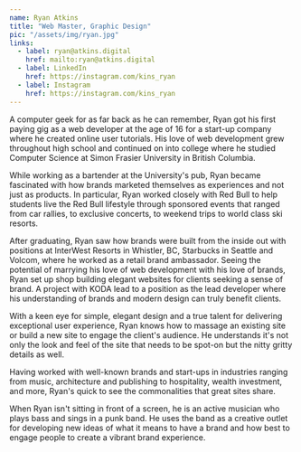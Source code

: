 ```yaml
---
name: Ryan Atkins
title: "Web Master, Graphic Design"
pic: "/assets/img/ryan.jpg"
links:
  - label: ryan@atkins.digital
    href: mailto:ryan@atkins.digital
  - label: LinkedIn
    href: https://instagram.com/kins_ryan
  - label: Instagram
    href: https://instagram.com/kins_ryan
---
```

A computer geek for as far back as he can remember, Ryan got his first paying gig as a web developer at the age of 16 for a start-up company where he created online user tutorials. His love of web development grew throughout high school and continued on into college where he studied Computer Science at Simon Frasier University in British Columbia.

While working as a bartender at the University's pub, Ryan became fascinated with how brands marketed themselves as experiences and not just as products. In particular, Ryan worked closely with Red Bull to help students live the Red Bull lifestyle through sponsored events that ranged from car rallies, to exclusive concerts, to weekend trips to world class ski resorts.

After graduating, Ryan saw how brands were built from the inside out with positions at InterWest Resorts in Whistler, BC, Starbucks in Seattle and Volcom, where he worked as a retail brand ambassador. Seeing the potential of marrying his love of web development with his love of brands, Ryan set up shop building elegant websites for clients seeking a sense of brand. A project with KODA lead to a position as the lead developer where his understanding of brands and modern design can truly benefit clients.

With a keen eye for simple, elegant design and a true talent for delivering exceptional user experience, Ryan knows how to massage an existing site or build a new site to engage the client's audience. He understands it's not only the look and feel of the site that needs to be spot-on but the nitty gritty details as well.

Having worked with well-known brands and start-ups in industries ranging from music, architecture and publishing to hospitality, wealth investment, and more, Ryan's quick to see the commonalities that great sites share.

When Ryan isn't sitting in front of a screen, he is an active musician who plays bass and sings in a punk band. He uses the band as a creative outlet for developing new ideas of what it means to have a brand and how best to engage people to create a vibrant brand experience.

<!--
> <span style="transform: scale(1, -1);display:block;text-transform:uppercase;font-size:2em;">Don't</span>
> <span style="transform: scale(1, -1);display:block;text-transform:uppercase;font-size:2em;">mistake</span>
> <span style="transform: scale(1, -1);display:block;text-transform:uppercase;font-size:2em;">legibility</span>
> <span style="transform: scale(1, -1);display:block;text-transform:uppercase;font-size:2em;">for</span>
> <span style="transform: scale(1, -1);display:block;text-transform:uppercase;font-size:2em;">commu-</span>
> <span style="transform: scale(1, -1);display:block;text-transform:uppercase;font-size:2em;">nication.</span>
> <span class="cite" style="transform: scale(1, -1);display:block;text-transform:uppercase;font-size:2em;">- David Carson</span>
-->
